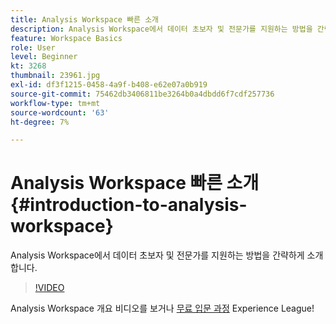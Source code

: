 ```yaml
---
title: Analysis Workspace 빠른 소개
description: Analysis Workspace에서 데이터 초보자 및 전문가를 지원하는 방법을 간략하게 소개합니다.
feature: Workspace Basics
role: User
level: Beginner
kt: 3268
thumbnail: 23961.jpg
exl-id: df3f1215-0458-4a9f-b408-e62e07a0b919
source-git-commit: 75462db3406811be3264b0a4dbdd6f7cdf257736
workflow-type: tm+mt
source-wordcount: '63'
ht-degree: 7%

---
```


# Analysis Workspace 빠른 소개 {#introduction-to-analysis-workspace}

Analysis Workspace에서 데이터 초보자 및 전문가를 지원하는 방법을 간략하게 소개합니다.

>[!VIDEO](https://video.tv.adobe.com/v/28165/?quality=12&learn=on)

Analysis Workspace 개요 비디오를 보거나 [무료 입문 과정](https://experienceleague.adobe.com/?recommended=Analytics-U-1-2020.1.workspace) Experience League!
